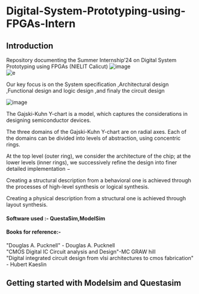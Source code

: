 # Digital-System-Prototyping-using-FPGAs-Intern

## Introduction 

Repository documenting the Summer Internship’24 on Digital System Prototyping using FPGAs (NIELIT Calicut)
![image](https://github.com/ARX-0/Digital-System-Prototyping-using-FPGAs-Intern/assets/143102635/ddeb2a02-2344-46c1-86b7-a55d79f40aba)<br>
![e](https://github.com/ARX-0/Digital-System-Prototyping-using-FPGAs-Intern/assets/143102635/b0084d1d-4bed-4e68-8e09-fcfc0dd5c110)

Our key focus is on the System specification ,Architectural design ,Functional design and logic design ,and finaly the circuit design <br>

![image](https://github.com/ARX-0/Digital-System-Prototyping-using-FPGAs-Intern/assets/143102635/33154139-4ee6-4524-8f3e-11037ca2ca3a)<br>

The Gajski-Kuhn Y-chart is a model, which captures the considerations in designing semiconductor devices.

The three domains of the Gajski-Kuhn Y-chart are on radial axes. Each of the domains can be divided into levels of abstraction, using concentric rings.

At the top level (outer ring), we consider the architecture of the chip; at the lower levels (inner rings), we successively refine the design into finer detailed implementation −

Creating a structural description from a behavioral one is achieved through the processes of high-level synthesis or logical synthesis.

Creating a physical description from a structural one is achieved through layout synthesis.<br>

#### Software used :- QuestaSim,ModelSim

#### Books for reference:-
"Douglas A. Pucknell" - Douglas A. Pucknell <br>
"CMOS Digital IC Circuit analysis and Design"-MC GRAW hill <br>
"Digital integrated circuit design from vlsi architectures to cmos fabrication" - Hubert Kaeslin

## Getting started with Modelsim and Questasim
